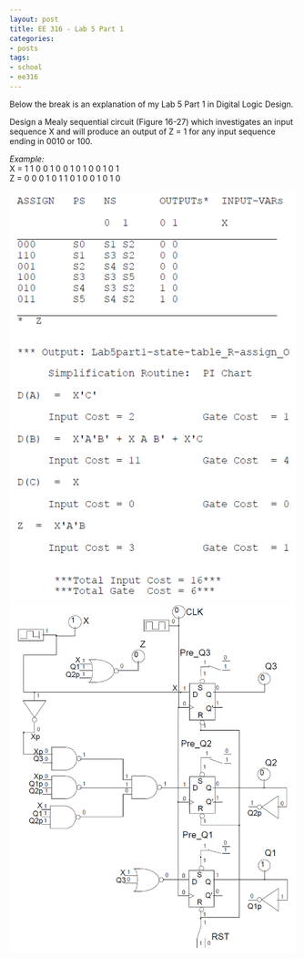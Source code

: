 ```yaml
---
layout: post
title: EE 316 - Lab 5 Part 1
categories: 
- posts
tags:
- school
- ee316
---
```

Below the break is an explanation of my Lab 5 Part 1 in Digital Logic Design.

<!--break-->
Design a Mealy sequential circuit (Figure 16-27) which investigates an input sequence X and will produce an output of Z = 1 for any input sequence ending in 0010 or 100.

<i>Example:</i><br>
X = 1  1  0  0  1  0  0  1  0  1  0  0  1  0  1<br>
Z = 0  0  0  1  0  1  1  0  1  0  0  1  0  1  0

<img src="/images/ee316-lab5part1eqs.PNG" class="blur">


<img src="/images/ee316-lab5part1.PNG" class="blur">
